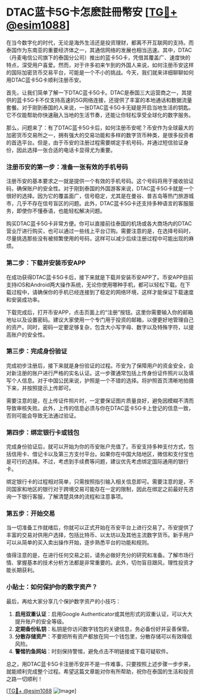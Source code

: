 # DTAC蓝卡5G卡怎麽註冊幣安 [[TG💪+ @esim1088](https://t.me/s/esim1088)]

在当今数字化的时代，无论是海外生活还是投资理财，都离不开互联网的支持。而泰国作为东南亚的重要经济体之一，其通信网络的发展也相当迅速。其中，DTAC（丹麦电信公司旗下的泰国分公司）推出的蓝卡5G卡，凭借其覆盖广、速度快的特点，深受用户喜爱。然而，对于许多初来乍到的外国人来说，如何注册币安这样的国际加密货币交易平台，可能是一个不小的挑战。今天，我们就来详细聊聊如何用DTAC蓝卡5G卡顺利注册币安。

首先，让我们简单了解一下DTAC蓝卡5G卡。DTAC是泰国三大运营商之一，其提供的蓝卡5G卡不仅支持高速的5G网络连接，还提供了丰富的本地通话和数据流量套餐。对于刚到泰国的人来说，一张DTAC蓝卡5G卡无疑是开启当地生活的钥匙。它不仅能帮助你快速融入当地的生活节奏，还能让你轻松享受全球化的数字服务。

那么，问题来了：有了DTAC蓝卡5G卡后，如何注册币安呢？币安作为全球最大的加密货币交易所之一，拥有强大的交易功能和多样的数字货币种类，是很多投资者的首选平台。但是，由于币安的注册过程需要绑定手机号码，并通过短信验证身份，因此选择一张合适的电话卡显得尤为重要。

### 注册币安的第一步：准备一张有效的手机号码

注册币安的基本要求之一就是提供一个有效的手机号码。这个号码将用于接收验证码，确保账户的安全性。对于刚到泰国的外国游客来说，DTAC蓝卡5G卡就是一个很好的选择。因为它的覆盖面广，信号稳定，尤其是在曼谷、普吉岛等热门旅游城市，几乎不存在信号盲区的问题。此外，DTAC蓝卡5G卡还支持多种语言的客服服务，即使你不懂泰语，也能轻松解决问题。

购买DTAC蓝卡5G卡非常方便。你可以直接前往泰国的机场或各大商场内的DTAC营业厅进行购买，也可以通过一些线上平台订购。需要注意的是，在选择号码时，尽量挑选那些没有被频繁使用的号码，这样可以减少后续注册过程中可能出现的麻烦。

### 第二步：下载并安装币安APP

在成功获得DTAC蓝卡5G卡后，接下来就是下载并安装币安APP了。币安APP目前支持iOS和Android两大操作系统，无论你使用哪种手机，都可以轻松下载。在下载过程中，请确保你的手机已经连接到了稳定的网络环境，这样才能保证下载速度和安装成功率。

下载完成后，打开币安APP，点击页面上的“注册”按钮。这里你需要输入你的邮箱地址以及设置密码。建议大家使用一个专门用于投资的邮箱，以便更好地管理自己的资产。同时，密码一定要足够复杂，包含大小写字母、数字以及特殊字符，以提高账户的安全性。

### 第三步：完成身份验证

完成初步注册后，接下来就是身份验证的过程。币安为了保障用户的资金安全，会对新注册的账户进行严格的实名认证。这一步骤通常包括上传身份证件照片以及填写个人信息。对于中国公民来说，护照是一个不错的选择。将护照首页清晰地拍摄下来，并按照提示上传即可。

需要注意的是，在上传证件照片时，一定要保证图片质量良好，避免因模糊不清而导致审核失败。此外，上传的信息必须与你在DTAC蓝卡5G卡上登记的信息一致，否则可能会导致无法通过验证。

### 第四步：绑定银行卡或钱包

完成身份验证后，就可以开始为你的币安账户充值了。币安支持多种支付方式，包括信用卡、借记卡以及第三方支付平台。如果你在中国大陆地区，微信和支付宝也是可行的选择。不过，考虑到手续费等问题，建议优先考虑绑定国际通用的银行卡。

绑定银行卡的过程相对简单，只需按照指引输入相关信息即可。需要注意的是，不同国家和地区的银行对于跨境交易可能存在一定的限制，因此在绑定之前最好先咨询一下银行客服，了解清楚具体的流程和注意事项。

### 第五步：开始交易

当一切准备工作就绪后，你就可以正式开始在币安平台上进行交易了。币安提供了丰富的交易对供用户选择，包括比特币、以太坊以及其他主流数字货币。新手用户可以从简单的买入卖出操作开始，逐步熟悉平台的功能和规则。

值得注意的是，在进行任何交易之前，请务必做好充分的研究和准备。了解市场行情、掌握基本的技术分析方法都是非常重要的。此外，切勿盲目跟风，理性投资才能长期获利。

### 小贴士：如何保护你的数字资产？

最后，再给大家分享几个保护数字资产的小技巧：

1. **启用双重认证**：启用Google Authenticator或其他形式的双重认证，可以大大提升账户的安全等级。
2. **定期备份私钥**：私钥是你访问数字钱包的关键信息，务必备份好并妥善保管。
3. **分散存储资产**：不要把所有资产都放在同一个钱包里，分散存储可以有效降低风险。
4. **警惕钓鱼网站**：时刻保持警惕，避免点击不明链接或下载可疑软件。

总之，用DTAC蓝卡5G卡注册币安并不是一件难事，只要按照上述步骤一步步来，就能顺利完成整个过程。希望这篇文章能对你有所帮助，祝你在泰国的生活和投资之路一切顺利！

[[TG💪+ @esim1088](https://t.me/s/esim1088) ![Image](https://i.postimg.cc/4NQfJmqS/Snipaste-2025-05-13-00-14-12.png)]